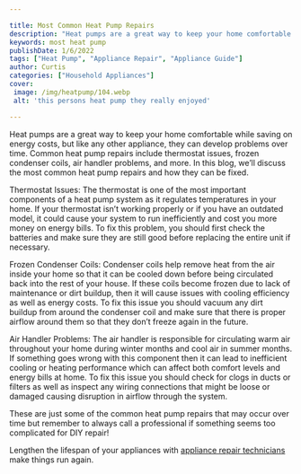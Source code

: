 ```yaml
---

title: Most Common Heat Pump Repairs
description: "Heat pumps are a great way to keep your home comfortable while saving on energy costs, but like any other appliance, they can deve...get more detail"
keywords: most heat pump
publishDate: 1/6/2022
tags: ["Heat Pump", "Appliance Repair", "Appliance Guide"]
author: Curtis
categories: ["Household Appliances"]
cover: 
 image: /img/heatpump/104.webp
 alt: 'this persons heat pump they really enjoyed'

---
```


Heat pumps are a great way to keep your home comfortable while saving on energy costs, but like any other appliance, they can develop problems over time. Common heat pump repairs include thermostat issues, frozen condenser coils, air handler problems, and more. In this blog, we’ll discuss the most common heat pump repairs and how they can be fixed.

Thermostat Issues: The thermostat is one of the most important components of a heat pump system as it regulates temperatures in your home. If your thermostat isn’t working properly or if you have an outdated model, it could cause your system to run inefficiently and cost you more money on energy bills. To fix this problem, you should first check the batteries and make sure they are still good before replacing the entire unit if necessary. 

Frozen Condenser Coils: Condenser coils help remove heat from the air inside your home so that it can be cooled down before being circulated back into the rest of your house. If these coils become frozen due to lack of maintenance or dirt buildup, then it will cause issues with cooling efficiency as well as energy costs. To fix this issue you should vacuum any dirt buildup from around the condenser coil and make sure that there is proper airflow around them so that they don’t freeze again in the future. 

Air Handler Problems: The air handler is responsible for circulating warm air throughout your home during winter months and cool air in summer months. If something goes wrong with this component then it can lead to inefficient cooling or heating performance which can affect both comfort levels and energy bills at home. To fix this issue you should check for clogs in ducts or filters as well as inspect any wiring connections that might be loose or damaged causing disruption in airflow through the system. 

These are just some of the common heat pump repairs that may occur over time but remember to always call a professional if something seems too complicated for DIY repair!

Lengthen the lifespan of your appliances with <a href="/pages/appliance-repair-technicians/">appliance repair technicians</a> make things run again.